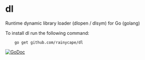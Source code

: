 # dl

Runtime dynamic library loader (dlopen / dlsym) for Go (golang)

To install dl run the following command:

```
    go get github.com/rainycape/dl
```
[![GoDoc](https://godoc.org/github.com/rainycape/dl?status.svg)](https://godoc.org/github.com/rainycape/dl)
